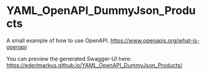 # YAML_OpenAPI_DummyJson_Products

A small example of how to use OpenAPI.
https://www.openapis.org/what-is-openapi

You can preview the generated Swagger-UI here:
https://ederlmarkus.github.io/YAML_OpenAPI_DummyJson_Products/
